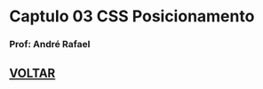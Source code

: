 # Captulo 03 CSS Posicionamento

### Prof: André Rafael

## [VOLTAR](https://github.com/lex4brao/01.CURSOS.E.ESTUDOS/blob/main/03.ORIGAMID.FRONT-END/README.md)
